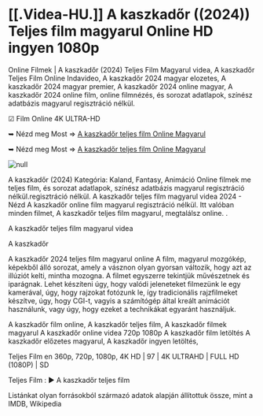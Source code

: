 # [[.Videa-HU.]] A kaszkadőr ((2024)) Teljes film magyarul Online HD ingyen 1080p

Online Filmek | A kaszkadőr (2024) Teljes Film Magyarul videa, A kaszkadőr Teljes Film Online Indavideo, A kaszkadőr 2024 magyar elozetes, A kaszkadőr 2024 magyar premier, A kaszkadőr 2024 online magyar, A kaszkadőr 2024 online film, online filmnézés, és sorozat adatlapok, színész adatbázis magyarul regisztráció nélkül.

☑ Film Online 4K ULTRA-HD

➥ Nézd meg Most => [A kaszkadőr teljes film Online Magyarul](https://filmhd.cloud/movie/746036/the-fall-guy-gityub)

➥ Nézd meg Most => [A kaszkadőr teljes film Online Magyarul](https://filmhd.cloud/movie/746036/the-fall-guy-gityub)

<a href="https://filmhd.cloud/movie/746036/the-fall-guy-gityub" rel="nofollow" data-target="animated-image.originalLink"><img src="https://camo.githubusercontent.com/abb2148613ed2c31b6fd5c164e6a142c9074d86e9468c674b26300adbf87c7f7/68747470733a2f2f7374617469632e7769787374617469632e636f6d2f6d656469612f3835356132355f30343362356162656234616534643335616330303331393865376665353665647e6d76322e676966" alt="null" data-canonical-src="https://static.wixstatic.com/media/855a25_043b5abeb4ae4d35ac003198e7fe56ed~mv2.gif" style="max-width: 100%; display: inline-block;" data-target="animated-image.originalImage"></a>


A kaszkadőr (2024) Kategória: Kaland, Fantasy, Animáció Online filmek me teljes film, és sorozat adatlapok, színész adatbázis magyarul regisztráció nélkül.regisztráció nélkül. A kaszkadőr teljes film magyarul videa 2024 - Nézd A kaszkadőr online film magyarul regisztráció nélkül. Itt valóban minden filmet, A kaszkadőr teljes film magyarul, megtalálsz online. .

A kaszkadőr teljes film magyarul videa

A kaszkadőr

A kaszkadőr 2024 teljes film magyarul online A film, magyarul mozgókép, képekből álló sorozat, amely a vásznon olyan gyorsan változik, hogy azt az illúziót kelti, mintha mozogna. A filmet egyszerre tekintjük művészetnek és iparágnak. Lehet készíteni úgy, hogy valódi jeleneteket filmezünk le egy kamerával, úgy, hogy rajzokat fotózunk le, így tradicionális rajzfilmeket készítve, úgy, hogy CGI-t, vagyis a számítógép által kreált animációt használunk, vagy úgy, hogy ezeket a technikákat egyaránt használjuk.

A kaszkadőr film online, A kaszkadőr teljes film, A kaszkadőr filmek magyarul A kaszkadőr online videa 720p 1080p A kaszkadőr film letöltés A kaszkadőr előzetes magyarul, A kaszkadőr ingyen letöltés,

Teljes Film en 360p, 720p, 1080p, 4K HD | 97 | 4K ULTRAHD | FULL HD (1080P) | SD

Teljes Film : ► A kaszkadőr teljes film

Listánkat olyan forrásokból származó adatok alapján állítottuk össze, mint a IMDB, Wikipedia
